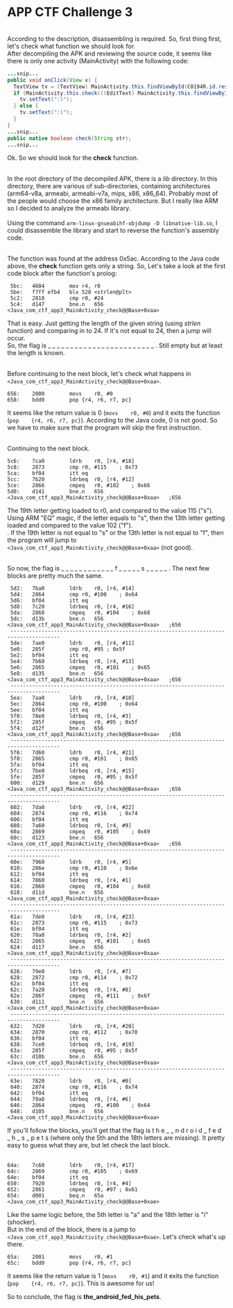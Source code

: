 # APP CTF Challenge 3
<br>
According to the description, disassembling is required. So, first thing first, let's check what function we should look for.<br>
After decompiling the APK and reviewing the source code, it seems like there is only one activity (MainActivity) with the following code: 

```java
...snip...
public void onClick(View v) {
  TextView tv = (TextView) MainActivity.this.findViewById(C0194R.id.result);
  if (MainActivity.this.check(((EditText) MainActivity.this.findViewById(C0194R.id.editText)).getText().toString())) {
    tv.setText(":)");
  } else {
    tv.setText(":(");
  }
}
...snip...
public native boolean check(String str);
...snip...
```
Ok. So we should look for the **check** function.<br><br>

In the root directory of the decompiled APK, there is a _lib_ directory. In this directory, there are various of sub-directories, containing architectures (arm64-v8a, armeabi, armeabi-v7a, mips, x86, x86_64). Probably most of the people would choose the x86 family architecture. But I really like ARM so I decided to analyze the armeabi library.<br><br>
Using the command ```arm-linux-gnueabihf-objdump -D libnative-lib.so```, I could disassemble the library and start to reverse the function's assembly code.<br><br>

The function was found at the address 0x5ac.
According to the Java code above, the **check** function gets only a string. So, Let's take a look at the first code block after the function's prolog:
```assembly
 5bc:	4604      	mov	r4, r0
 5be:	f7ff efb4 	blx	528 <strlen@plt>
 5c2:	2818      	cmp	r0, #24
 5c4:	d147      	bne.n	656 <Java_com_ctf_app3_MainActivity_check@@Base+0xaa>
```
That is easy. Just getting the length of the given string (using _strlen_ function) and comparing in to 24. If it's not equal to 24, then a jump will occur.<br>
So, the flag is <span>_ _ _ _ _ _ _ _ _ _ _ _ _ _ _ _ _ _ _ _ _ _ _ _ </span>. Still empty but at least the length is known.<br><br>

Before continuing to the next block, let's check what happens in ```<Java_com_ctf_app3_MainActivity_check@@Base+0xaa>```.<br>
```assembly
656:	2000      	movs	r0, #0
658:	bdd0      	pop	{r4, r6, r7, pc}
```
It seems like the return value is 0 (```movs	r0, #0```) and it exits the function (```pop	{r4, r6, r7, pc}```). According to the Java code, 0 is not good. So we have to make sure that the program will skip the first instruction.<br><br>

Continuing to the next block.<br>
```assembly
5c6:	7ca0      	ldrb	r0, [r4, #18]
5c8:	2873      	cmp	r0, #115	; 0x73
5ca:	bf04      	itt	eq
5cc:	7b20      	ldrbeq	r0, [r4, #12]
5ce:	2866      	cmpeq	r0, #102	; 0x66
5d0:	d141      	bne.n	656 <Java_com_ctf_app3_MainActivity_check@@Base+0xaa>	;656
```
The 19th letter getting loaded to r0, and compared to the value 115 ("s").<br>
Using ARM "EQ" magic, if the letter equals to "s", then the 13th letter getting loaded and compared to the value 102 ("f").<br>. If the 19th letter is not equal to "s" or the 13th letter is not equal to "f", then the program will jump to ```<Java_com_ctf_app3_MainActivity_check@@Base+0xaa>``` (not good).<br><br>

So now, the flag is <span>_ _ _ _ _ _ _ _ _ _ _ _ f _ _ _ _ _ s _ _ _ _ _ </span>.
The next few blocks are pretty much the same.
```assembly
 5d2:	7ba0      	ldrb	r0, [r4, #14]
 5d4:	2864      	cmp	r0, #100	; 0x64
 5d6:	bf04      	itt	eq
 5d8:	7c20      	ldrbeq	r0, [r4, #16]
 5da:	2868      	cmpeq	r0, #104	; 0x68
 5dc:	d13b      	bne.n	656 <Java_com_ctf_app3_MainActivity_check@@Base+0xaa>	;656
 --------------------------------------------------------------------------------------
 5de:	7ae0      	ldrb	r0, [r4, #11]
 5e0:	285f      	cmp	r0, #95	; 0x5f
 5e2:	bf04      	itt	eq
 5e4:	7b60      	ldrbeq	r0, [r4, #13]
 5e6:	2865      	cmpeq	r0, #101	; 0x65
 5e8:	d135      	bne.n	656 <Java_com_ctf_app3_MainActivity_check@@Base+0xaa>	;656
 --------------------------------------------------------------------------------------
 5ea:	7aa0      	ldrb	r0, [r4, #10]
 5ec:	2864      	cmp	r0, #100	; 0x64
 5ee:	bf04      	itt	eq
 5f0:	78e0      	ldrbeq	r0, [r4, #3]
 5f2:	285f      	cmpeq	r0, #95	; 0x5f
 5f4:	d12f      	bne.n	656 <Java_com_ctf_app3_MainActivity_check@@Base+0xaa>	;656
 --------------------------------------------------------------------------------------
 5f6:	7d60      	ldrb	r0, [r4, #21]
 5f8:	2865      	cmp	r0, #101	; 0x65
 5fa:	bf04      	itt	eq
 5fc:	7be0      	ldrbeq	r0, [r4, #15]
 5fe:	285f      	cmpeq	r0, #95	; 0x5f
 600:	d129      	bne.n	656 <Java_com_ctf_app3_MainActivity_check@@Base+0xaa>	;656
 --------------------------------------------------------------------------------------
 602:	7da0      	ldrb	r0, [r4, #22]
 604:	2874      	cmp	r0, #116	; 0x74
 606:	bf04      	itt	eq
 608:	7a60      	ldrbeq	r0, [r4, #9]
 60a:	2869      	cmpeq	r0, #105	; 0x69
 60c:	d123      	bne.n	656 <Java_com_ctf_app3_MainActivity_check@@Base+0xaa>	;656
 --------------------------------------------------------------------------------------
 60e:	7960      	ldrb	r0, [r4, #5]
 610:	286e      	cmp	r0, #110	; 0x6e
 612:	bf04      	itt	eq
 614:	7860      	ldrbeq	r0, [r4, #1]
 616:	2868      	cmpeq	r0, #104	; 0x68
 618:	d11d      	bne.n	656 <Java_com_ctf_app3_MainActivity_check@@Base+0xaa>
 --------------------------------------------------------------------------------------
 61a:	7de0      	ldrb	r0, [r4, #23]
 61c:	2873      	cmp	r0, #115	; 0x73
 61e:	bf04      	itt	eq
 620:	78a0      	ldrbeq	r0, [r4, #2]
 622:	2865      	cmpeq	r0, #101	; 0x65
 624:	d117      	bne.n	656 <Java_com_ctf_app3_MainActivity_check@@Base+0xaa>
 --------------------------------------------------------------------------------------
 626:	79e0      	ldrb	r0, [r4, #7]
 628:	2872      	cmp	r0, #114	; 0x72
 62a:	bf04      	itt	eq
 62c:	7a20      	ldrbeq	r0, [r4, #8]
 62e:	286f      	cmpeq	r0, #111	; 0x6f
 630:	d111      	bne.n	656 <Java_com_ctf_app3_MainActivity_check@@Base+0xaa>
 --------------------------------------------------------------------------------------
 632:	7d20      	ldrb	r0, [r4, #20]
 634:	2870      	cmp	r0, #112	; 0x70
 636:	bf04      	itt	eq
 638:	7ce0      	ldrbeq	r0, [r4, #19]
 63a:	285f      	cmpeq	r0, #95	; 0x5f
 63c:	d10b      	bne.n	656 <Java_com_ctf_app3_MainActivity_check@@Base+0xaa>
 --------------------------------------------------------------------------------------
 63e:	7820      	ldrb	r0, [r4, #0]
 640:	2874      	cmp	r0, #116	; 0x74
 642:	bf04      	itt	eq
 644:	79a0      	ldrbeq	r0, [r4, #6]
 646:	2864      	cmpeq	r0, #100	; 0x64
 648:	d105      	bne.n	656 <Java_com_ctf_app3_MainActivity_check@@Base+0xaa>
```
If you'll follow the blocks, you'll get that the flag is <span>t h e _ _ n d r o i d _ f e d _ h _ s _ p e t s </span> (where only the 5th and the 18th letters are missing). It pretty easy to guess what they are, but let check the last block.<br><br>
``` assembly
64a:	7c60      	ldrb	r0, [r4, #17]
64c:	2869      	cmp	r0, #105	; 0x69
64e:	bf04      	itt	eq
650:	7920      	ldrbeq	r0, [r4, #4]
652:	2861      	cmpeq	r0, #97	; 0x61
654:	d001      	beq.n	65a <Java_com_ctf_app3_MainActivity_check@@Base+0xae>
```
Like the same logic before, the 5th letter is "a" and the 18th letter is "i" (shocker).<br>
But in the end of the block, there is a jump to ```<Java_com_ctf_app3_MainActivity_check@@Base+0xae>```. Let's check what's up there.<br>
```assembly
65a:	2001      	movs	r0, #1
65c:	bdd0      	pop	{r4, r6, r7, pc}
```
It seems like the return value is 1 (```movs	r0, #1```) and it exits the function (```pop	{r4, r6, r7, pc}```). This is awesome for us!

So to conclude, the flag is **the_android_fed_his_pets**.

